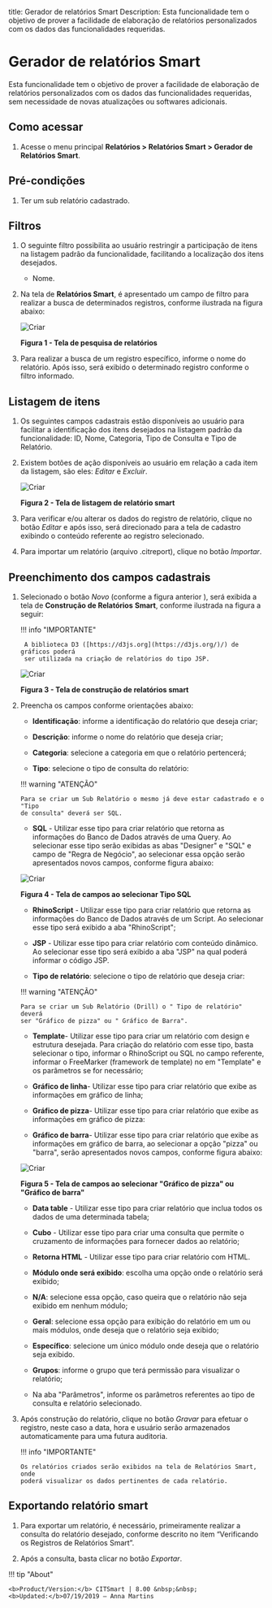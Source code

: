 title: Gerador de relatórios Smart
Description: Esta funcionalidade tem o objetivo de prover a facilidade de
elaboração de relatórios personalizados com os dados das funcionalidades
requeridas.

# Gerador de relatórios Smart

Esta funcionalidade tem o objetivo de prover a facilidade de elaboração de
relatórios personalizados com os dados das funcionalidades requeridas, sem
necessidade de novas atualizações ou softwares adicionais.

Como acessar
-----------

1.  Acesse o menu principal **Relatórios > Relatórios Smart > Gerador de
    Relatórios Smart**.

Pré-condições
-------------

1.  Ter um sub relatório cadastrado.

Filtros
------

1.  O seguinte filtro possibilita ao usuário restringir a participação de itens
    na listagem padrão da funcionalidade, facilitando a localização dos itens
    desejados.

    -   Nome.

1.  Na tela de **Relatórios Smart**, é apresentado um campo de filtro para
    realizar a busca de determinados registros, conforme ilustrada na figura
    abaixo:

    ![Criar](images/generate-1.png)
    
    **Figura 1 - Tela de pesquisa de relatórios**

1.  Para realizar a busca de um registro específico, informe o nome do
    relatório. Após isso, será exibido o determinado registro conforme o filtro
    informado.

Listagem de itens
-----------------

1.  Os seguintes campos cadastrais estão disponíveis ao usuário para facilitar a
    identificação dos itens desejados na listagem padrão da
    funcionalidade: ID, Nome, Categoria, Tipo de Consulta e Tipo de
    Relatório.

2.  Existem botões de ação disponíveis ao usuário em relação a cada item da
    listagem, são eles: *Editar* e *Excluir*.

    ![Criar](images/generate-2.png)
    
    **Figura 2 - Tela de listagem de relatório smart**

1.  Para verificar e/ou alterar os dados do registro de relatório, clique no
    botão *Editar* e após isso, será direcionado para a tela de cadastro
    exibindo o conteúdo referente ao registro selecionado.

2.  Para importar um relatório (arquivo .citreport), clique no botão *Importar*.

Preenchimento dos campos cadastrais
----------------------------------

1.  Selecionado o botão *Novo* (conforme a figura anterior ), será exibida a
    tela de **Construção de Relatórios** **Smart**, conforme ilustrada na figura
    a seguir:

    !!! info "IMPORTANTE"

         A biblioteca D3 ([https://d3js.org](https://d3js.org/)/) de gráficos poderá
         ser utilizada na criação de relatórios do tipo JSP.

    ![Criar](images/generate-3.png)
    
    **Figura 3 - Tela de construção de relatórios smart**

1.  Preencha os campos conforme orientações abaixo:

    -   **Identificação**: informe a identificação do relatório que deseja criar;

    -   **Descrição**: informe o nome do relatório que deseja criar;

    -   **Categoria**: selecione a categoria em que o relatório pertencerá;

    -   **Tipo**: selecione o tipo de consulta do relatório:

    !!! warning "ATENÇÃO"

        Para se criar um Sub Relatório o mesmo já deve estar cadastrado e o "Tipo
        de consulta" deverá ser SQL.

    -   **SQL** - Utilizar esse tipo para criar relatório que retorna as informações
    do Banco de Dados através de uma Query. Ao selecionar esse tipo serão
    exibidas as abas "Designer" e "SQL" e campo de "Regra de Negócio", ao
    selecionar essa opção serão apresentados novos campos, conforme figura
    abaixo:

    ![Criar](images/generate-4.png)
    
    **Figura 4 - Tela de campos ao selecionar Tipo SQL**

    -   **RhinoScript** - Utilizar esse tipo para criar relatório que retorna as
    informações do Banco de Dados através de um Script. Ao selecionar esse tipo
    será exibido a aba "RhinoScript";

    -   **JSP** - Utilizar esse tipo para criar relatório com conteúdo dinâmico. Ao
    selecionar esse tipo será exibido a aba "JSP" na qual poderá informar o
    código JSP.

    -   **Tipo de relatório**: selecione o tipo de relatório que deseja criar:

    !!! warning "ATENÇÃO"

        Para se criar um Sub Relatório (Drill) o " Tipo de relatório" deverá
        ser "Gráfico de pizza" ou " Gráfico de Barra".

       -  **Template**- Utilizar esse tipo para criar um relatório com design e
    estrutura desejada. Para criação do relatório com esse tipo, basta
    selecionar o tipo, informar o RhinoScript ou SQL no campo referente,
    informar o FreeMarker (framework de template) no em "Template" e os
    parâmetros se for necessário;

       -   **Gráfico de linha**- Utilizar esse tipo para criar relatório que exibe
    as informações em gráfico de linha;

       -   **Gráfico de pizza**- Utilizar esse tipo para criar relatório que exibe
    as informações em gráfico de pizza:

       -   **Gráfico de barra**- Utilizar esse tipo para criar relatório que exibe
    as informações em gráfico de barra, ao selecionar a opção "pizza" ou
    "barra", serão apresentados novos campos, conforme figura abaixo:

    ![Criar](images/generate-5.png)

    **Figura 5 - Tela de campos ao selecionar "Gráfico de pizza" ou "Gráfico de barra"**

       -  **Data table** - Utilizar esse tipo para criar relatório que inclua
    todos os dados de uma determinada tabela;

       -  **Cubo** - Utilizar esse tipo para criar uma consulta que permite o
    cruzamento de informações para fornecer dados ao relatório;

       -  **Retorna HTML** - Utilizar esse tipo para criar relatório com HTML.

    -   **Módulo onde será exibido**: escolha uma opção onde o relatório será
    exibido;

       -  **N/A**: selecione essa opção, caso queira que o relatório não seja exibido
    em nenhum módulo;

       -  **Geral**: selecione essa opção para exibição do relatório em um ou mais
    módulos, onde deseja que o relatório seja exibido;

       -  **Específico**: selecione um único módulo onde deseja que o relatório seja
    exibido.

    -   **Grupos**: informe o grupo que terá permissão para visualizar o relatório;

    -   Na aba "Parâmetros", informe os parâmetros referentes ao tipo de consulta e
    relatório selecionado.

1.  Após construção do relatório, clique no botão *Gravar* para efetuar o
    registro, neste caso a data, hora e usuário serão armazenados
    automaticamente para uma futura auditoria.

    !!! info "IMPORTANTE"

        Os relatórios criados serão exibidos na tela de Relatórios Smart, onde
        poderá visualizar os dados pertinentes de cada relatório.

Exportando relatório smart
------------------------

1.  Para exportar um relatório, é necessário, primeiramente realizar a consulta
    do relatório desejado, conforme descrito no item “Verificando os Registros
    de Relatórios Smart”.

2.  Após a consulta, basta clicar no botão *Exportar*.

!!! tip "About"

    <b>Product/Version:</b> CITSmart | 8.00 &nbsp;&nbsp;
    <b>Updated:</b>07/19/2019 – Anna Martins
